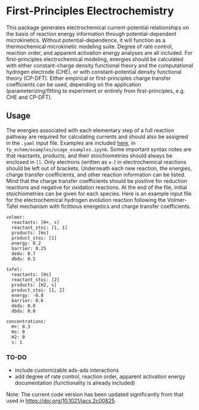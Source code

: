 # **F**irst-**P**rinciples **E**lectro**c**hemistry

This package generates electrochemical current-potential relationships on the basis of reaction energy information through potential-dependent microkinetics.
Without potential-dependence, it will function as a thermochemical microkinetic modeling suite.
Degree of rate control, reaction order, and apparent activation energy analyses are all included.
For first-principles electrochemical modeling, energies should be calculated with either constant-charge density functional theory and the computational hydrogen electrode (CHE), or with constant-potential density functional theory (CP-DFT).
Either empirical or first-principles charge transfer coefficients can be used, depending on the application (parameterizing/fitting to experiment or entirely from first-principles, e.g. CHE and CP-DFT).

## Usage

The energies associated with each elementary step of a full reaction pathway are required for calculating currents and should also be assigned in the `.yaml` input file.
Examples are included [here](examples/usage_examples.ipynb), in `fp_echem/examples/usage_examples.ipynb`.
Some important syntax notes are that reactants, products, and their stoichiometries should always be enclosed in `[]`.
Only electrons (written as `e-`) in electrochemical reactions should be left out of brackets.
Underneath each new reaction, the energies, charge transfer coefficients, and other reaction information can be listed.
Mind that the charge transfer coefficients should be positive for reduction reactions and negative for oxidation reactions.
At the end of the file, initial stoichiometries can be given for each species.
Here is an example input file for the electrochemical hydrogen evolution reaction following the Volmer-Tafel mechanism with fictitious energetics and charge transfer coefficients.

```
volmer:
  reactants: [H+, s]
  reactant_stoi: [1, 1]
  products: [Hs]
  product_stoi: [1]
  energy: 0.2
  barrier: 0.25
  dedu: 0.7
  dbdu: 0.5

tafel:
  reactants: [Hs]
  reactant_stoi: [2]
  products: [H2, s]
  product_stoi: [1, 2]
  energy: -0.8
  barrier: 0.6
  dedu: 0.0
  dbdu: 0.0

concentrations:
  H+: 0.3
  Hs: 0
  H2: 0
  s: 1 
```

### TO-DO
- include customizable ads-ads interactions
- add degree of rate control, reaction order, apparent activation energy documentation (functionality is already included)


Note: The current code version has been updated significantly from that used in https://doi.org/10.1021/jacs.2c00825.
